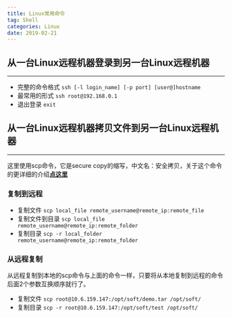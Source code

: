 ```yaml
---
title: Linux常用命令
tag: Shell
categories: Linux
date: 2019-02-21
---
```


## 从一台Linux远程机器登录到另一台Linux远程机器
---
* 完整的命令格式
`ssh [-l login_name] [-p port] [user@]hostname `
* 最常用的形式
`ssh root@192.168.0.1`
* 退出登录
`exit`

## 从一台Linux远程机器拷贝文件到另一台Linux远程机器
---
这里使用scp命令，它是secure copy的缩写，中文名：安全拷贝，关于这个命令的更详细的介绍[**点这里**](https://linuxtools-rst.readthedocs.io/zh_CN/latest/tool/scp.html)
### 复制到远程
* 复制文件
`scp local_file remote_username@remote_ip:remote_file`
* 复制文件到目录
`scp local_file remote_username@remote_ip:remote_folder`
* 复制目录
`scp -r local_folder remote_username@remote_ip:remote_folder`

### 从远程复制
从远程复制到本地的scp命令与上面的命令一样，只要将从本地复制到远程的命令后面2个参数互换顺序就行了。
* 复制文件
`scp root@10.6.159.147:/opt/soft/demo.tar /opt/soft/`
* 复制目录
`scp -r root@10.6.159.147:/opt/soft/test /opt/soft/`